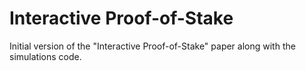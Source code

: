 # Interactive Proof-of-Stake

Initial version of the "Interactive Proof-of-Stake" paper along with the simulations code.
